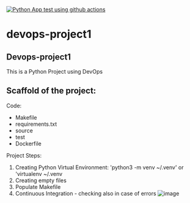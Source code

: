 [![Python App test using github actions](https://github.com/barbaraoliveira1415/devops-project1/actions/workflows/devops.yml/badge.svg)](https://github.com/barbaraoliveira1415/devops-project1/actions/workflows/devops.yml)

# devops-project1
 
## Devops-project1

This is a Python Project using DevOps

## Scaffold of the project:
Code: 
   - Makefile
   - requirements.txt
   - source
   - test
   - Dockerfile

Project Steps:

1. Creating Python Virtual Environment: 'python3 -m venv ~/.venv' or 'virtualenv ~/.venv
2. Creating empty files
3. Populate Makefile
4. Continuous Integration - checking also in case of errors
![image](https://user-images.githubusercontent.com/29230823/217687166-55d833bd-5512-41c3-bb39-3c298cc1bed5.png)
